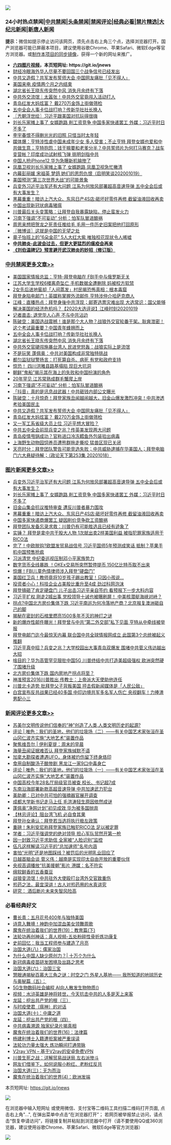 ![](https://raw.githubusercontent.com/fqnews/bnews/master/64photo/fqnews-qr.jpg)

<div id="tt">
<h3>24小时热点禁闻|<a href="#%E4%B8%AD%E5%85%B1%E7%A6%81%E9%97%BB%E6%9B%B4%E5%A4%9A%E6%96%87%E7%AB%A0">中共禁闻</a>|<a href="#%E5%9B%BE%E7%89%87%E6%96%B0%E9%97%BB%E6%9B%B4%E5%A4%9A%E6%96%87%E7%AB%A0">头条禁闻</a>|<a href="#%E6%96%B0%E9%97%BB%E8%AF%84%E8%AE%BA%E6%9B%B4%E5%A4%9A%E6%96%87%E7%AB%A0">禁闻评论|<a href="#%E5%BF%85%E7%9C%8B%E7%BB%8F%E5%85%B8%E5%A5%BD%E6%96%87">经典必看|<a href="/video.md#%E7%A6%81%E7%89%87%E7%B2%BE%E9%80%89">禁片精选</a>|<a href="https://github.com/fqnews/djy/blob/master/gb/nf1351518.md#1">大纪元新闻</a>|<a href="https://github.com/fqnews/ntdtv/blob/master/gb/prog204.md#1">新唐人新闻</a></h3>
<div><b>提示：</b>微信如提示停止访问该网页，须先点击右上角三个点，选择浏览器打开。国产浏览器可能已屏蔽本项目，建议使用谷歌Chrome、苹果Safari、微软Edge等官方浏览器。或<a href="https://github.com/fqnews/bnews/blob/master/%E5%88%B6%E4%BD%9Cgit%E7%A6%81%E9%97%BB%E9%95%9C%E5%83%8F.md">制作本项目的同步镜像</a>，获得一个新的网址来推广。</div>
<ul>
<li><b><a href="http://d1.bdrive.tk/64.mp4" target="_blank">六四图片视频</a>，本页短网址: https://git.io/jnews</b></li>
<li><a href="/taiwannews/20201019/1416294.md">财经冷眼海外华人尽量不要回国三个战争信号已经发出</a></li>
<li><a href="/cbnews/20201019/1416334.md">中共又造假？共军发布誓师大会 中国网友痛批「见不得人」</a></li>
<li><a href="/comments/20201019/1416250.md">美国来电 疫情两个月之内结束</a></li>
<li><a href="/cbnews/20201019/1416529.md">湖北省长王晓东传突然中风 消失月余终有下落</a></li>
<li><a href="/cnnews/hknews/20201019/1416387.md">中共外交流氓｜太嚣张！中共外交官竟闯入活动打人</a></li>
<li><a href="/cbnews/20201019/1416259.md">青岛红发大妈炫富？ 戴270万金饰上街做筛检</a></li>
<li><a href="/cbnews/20201019/1416530.md">五中全会人事卡位战打响？传新华社社长换人</a></li>
<li><a href="/ssgc/20201019/1416281.md">〖兲朝浮世绘〗习近平跟美国对抗玩得很嗨</a></li>
<li><a href="/topimagenews/20201019/1416519.md">刘长乐家摊上事了 女婿跑路 削工资竞争 中国多家快递罢工 外媒：习近平时日不多了</a></li>
<li><a href="/yule/20201019/1416321.md">李宇春恨不得删光光的旧照 只怪当时太年轻</a></li>
<li><a href="/bannedvideo/20201019/1416552.md">媒体爆：亨特涉性虐中国未成年少女 多人受害；不止亨特 拜登女婿也爱和中共做生意；亨特抱怨：钱干嘛要和老爹分半？中共誓师片为何打马赛克？战车变营帐？印度成功试射核飞弹 挑明剑指中共</a></li>
<li><a href="/cnnews/20201019/1416395.md">中国人抢iPhone12 华为急曝新机输惨了</a></li>
<li><a href="/cnnews/20201019/1416438.md">凤凰卫视刘长乐家摊上事了 女婿跑路 凤凰卫视急忙撇清</a></li>
<li><a href="/bannedvideo/20201019/1416483.md">内幕彭丽媛 宋祖英 梦鸽 她们的恩怨仇恨（启明笑谈202001019）</a></li>
<li><a href="/cnnews/20201019/1416537.md">美国预测“第三次世界大战”的可能景象</a></li>
<li><a href="/topimagenews/20201019/1416583.md">兵变外习近平治军还有大问题 江系为何放风部署超高音速导弹 五中全会后或有大事发生？</a></li>
<li><a href="/topimagenews/20201019/1416445.md">黑幕重重！暗访上汽大众、东风日产4S店:砸坏好零件再修 截留油液回收再卖</a></li>
<li><a href="/bannedvideo/20201019/1416253.md">中国出现新冠状病毒猪瘟</a></li>
<li><a href="/taiwannews/20201019/1416292.md">川普最后关头变策略：让拜登自我暴露缺陷，停止蛮发火力</a></li>
<li><a href="/cbnews/20201019/1416425.md">习南下强调“不可妄动” 分析：怕军队冒进酿祸</a></li>
<li><a href="/cnnews/20201019/1416406.md">周恩来想把贺龙之死责任推给毛 毛用一件历史旧案把他打回原形</a></li>
<li><a href="/ssgc/20201019/1416399.md">〖微博谈〗这就是中国的无望之处</a></li>
<li><a href="/yule/20201019/1416239.md">章子怡班上的“6朵金花” 5人大红大紫 唯独校花现状令人唏嘘</a></li>
<li><b><a href="/comments/20200211/1275071.md" target="_blank">中共肺炎-此波会过去，但更大更猛烈的瘟疫会再来</a></b></li>
<li><b><a href="/comments/20200207/1272816.md" target="_blank">《刘伯温碑记》预言避开武汉肺炎的妙招（修订版）</a></b></li>
</ul>
</div>

<div class="catlist">
<h3><a href="/cbnews/" target="_blank">中共禁闻</a><span><a href="/cbnews/" target="_blank" rel="nofollow">更多文章>></a></span></h3>
<ul>
<li><a href="/cbnews/20201020/1416747.md" target="_blank">美国国家情报总监：亨特-拜登电脑在 FBI手中与俄罗斯无关</a></li>
<li><a href="/cbnews/20201020/1416743.md" target="_blank">江苏大学生学校6楼离奇坠亡 手机数据全遭删除 妈被校方软禁</a></li>
<li><a href="/cbnews/20201020/1416721.md" target="_blank">2女先后进地窖却「人间蒸发」村民揭恐怖真相：根本毒窟</a></li>
<li><a href="/cbnews/20201020/1416718.md" target="_blank">拜登身陷电邮门！英媒称掌握外流邮件 亨特涉仲介哈萨克商人</a></li>
<li><a href="/cbnews/20201019/1416655.md" target="_blank">江峰：直播热点：拜登身後中共浮现；邮寄选票灾难出现 大选常识：国父能够解决美国的经济危机吗？【2020大选评说】江峰时刻20201019</a></li>
<li><a href="/cbnews/20201019/1416424.md" target="_blank">记者直击: 退党华人心声 不与中共沾边</a></li>
<li><a href="/cbnews/20201019/1416575.md" target="_blank">陈破空：美国选战震撼！谁是那个大人物？战狼外交官轮番干架。耿爽泄密！这个考试最重要？中国青年蜂拥而上</a></li>
<li><a href="/cbnews/20201019/1416530.md" target="_blank">五中全会人事卡位战打响？传新华社社长换人</a></li>
<li><a href="/cbnews/20201019/1416529.md" target="_blank">湖北省长王晓东传突然中风 消失月余终有下落</a></li>
<li><a href="/cbnews/20201019/1416508.md" target="_blank">中共外交官硬闯施暴台湾人 民进党怒轰：战狼实际上是流氓</a></li>
<li><a href="/cbnews/20201019/1416475.md" target="_blank">不是玩笑 蓬佩奥：中共对美国构成非常独特挑战</a></li>
<li><a href="/cbnews/20201019/1416474.md" target="_blank">都匀监狱狱警扬言：打死算自杀、病死 有党和政府支持</a></li>
<li><a href="/cbnews/20201019/1416446.md" target="_blank">惊恐！ 四川洪雅县路基塌陷 现巨大坑洞</a></li>
<li><a href="/cbnews/20201019/1416433.md" target="_blank">朝鲜“鬼船”揭示其在海上的失败和中国扮演的角色</a></li>
<li><a href="/cbnews/20201019/1416432.md" target="_blank">20年罕见 江苏常熟成群毛蟹爬上岸</a></li>
<li><a href="/cbnews/20201019/1416425.md" target="_blank">习南下强调“不可妄动” 分析：怕军队冒进酿祸</a></li>
<li><a href="/cbnews/20201019/1416415.md" target="_blank">「抖音」真的是讯息战武器！中共砸钱内部公文曝光</a></li>
<li><a href="/cbnews/20201019/1416360.md" target="_blank">陈破空：十月惊奇！拜登家族丑闻越闹越大，旧金山爆发激烈冲突！中共渗透考验美国民主</a></li>
<li><a href="/cbnews/20201019/1416334.md" target="_blank">中共又造假？共军发布誓师大会 中国网友痛批「见不得人」</a></li>
<li><a href="/cbnews/20201019/1416259.md" target="_blank">青岛红发大妈炫富？ 戴270万金饰上街做筛检</a></li>
<li><a href="/cbnews/20201019/1416223.md" target="_blank">又一军工系省级大员上位 习近平想大冒险？</a></li>
<li><a href="/cbnews/20201019/1416222.md" target="_blank">中共五中全会前现兵变之兆？传英美发现两大问题</a></li>
<li><a href="/cbnews/20201019/1416221.md" target="_blank">青岛疫情甩锅成功？官称进口冷冻鳕鱼外包装验出病毒</a></li>
<li><a href="/cbnews/20201018/1416202.md" target="_blank">上海野生动物园饲养员遭熊群拖走撕咬 猛兽区现已关闭</a></li>
<li><a href="/cbnews/20201018/1416199.md" target="_blank">天亮时分：拜登团队警告可能竞选失败；中共威胁逮捕在华美国人；拜登电脑门六大悬疑待解；（政论天下第253集 20201018）</a></li>

</ul>
</div>
<div class="catlist">
<h3><a href="/topimagenews/" target="_blank">图片新闻</a><span><a href="/topimagenews/" target="_blank" rel="nofollow">更多文章>></a></span></h3>
<ul>
<li><a href="/topimagenews/20201019/1416583.md" target="_blank">兵变外习近平治军还有大问题 江系为何放风部署超高音速导弹 五中全会后或有大事发生？</a></li>
<li><a href="/topimagenews/20201019/1416519.md" target="_blank">刘长乐家摊上事了 女婿跑路 削工资竞争 中国多家快递罢工 外媒：习近平时日不多了</a></li>
<li><a href="/topimagenews/20201019/1416451.md" target="_blank">旧金山集会抗议推特审查 遭反川普者暴力围攻</a></li>
<li><a href="/topimagenews/20201019/1416445.md" target="_blank">黑幕重重！暗访上汽大众、东风日产4S店:砸坏好零件再修 截留油液回收再卖</a></li>
<li><a href="/topimagenews/20201018/1416200.md" target="_blank">中国多家快递商爆罢工 疑因削价竞争砍工资酿祸</a></li>
<li><a href="/topimagenews/20201018/1416181.md" target="_blank">拜登团队发备忘录求救：川普仍有可能胜选且已经有迹象了</a></li>
<li><a href="/topimagenews/20201018/1416174.md" target="_blank">实锤？ 拜登是拿中共干股大人物 1次就出卖2样美国利益 被指犯罪家族适用于RICO法</a></li>
<li><a href="/topimagenews/20201018/1416121.md" target="_blank">完了！中欧脱钩?欧盟发贸易战信号 习近平国师5年预测成笑话 抵制？苹果手机中国预售抢疯</a></li>
<li><a href="/topimagenews/20201018/1416089.md" target="_blank">习派清党 中纪委巡视压制邓小平家族势力</a></li>
<li><a href="/topimagenews/20201018/1416015.md" target="_blank">数字货币全线暴跌 ！OKEx交易所突然暂停提币 150亿比特币取不出来</a></li>
<li><a href="/topimagenews/20201018/1415934.md" target="_blank">惊爆！FBI儿童色情律师涉入拜登“硬盘门”</a></li>
<li><a href="/topimagenews/20201018/1415856.md" target="_blank">美国红卫兵！教师竟将10岁孩子踢出教室！只因小孩说&#8230;</a></li>
<li><a href="/topimagenews/20201018/1415815.md" target="_blank">投资者小心！科技企业占美股比重升至4成 劲过科网泡沫</a></li>
<li><a href="/topimagenews/20201018/1415789.md" target="_blank">拜登搞砸了肯定硬盘门 儿子出击习近平亲自签约 看预报下一步大料内容</a></li>
<li><a href="/topimagenews/20201017/1415742.md" target="_blank">习近平扩权 刚走2城出事 党校领导十诫也被曝刷屏！ 中美核潜艇海峡对峙？</a></li>
<li><a href="/topimagenews/20201017/1415695.md" target="_blank">拐点?中国北方房价集体下跌 习近平南巡为何冷落地产商？北京报复澳洲砸自己的脚</a></li>
<li><a href="/topimagenews/20201017/1415593.md" target="_blank">揭秘在密封的石棺里燃亮1500多年不灭的神灯之谜</a></li>
<li><a href="/topimagenews/20201017/1415561.md" target="_blank">新的爆炸性邮件曝光！拜登曾与中共“第二外交部”私下见面 亨特从中牵线被举报</a></li>
<li><a href="/topimagenews/20201016/1415161.md" target="_blank">拜登电邮门迄今最惊天内幕 联合国中共全球情报网成立 此国第3个总统被起义推翻</a></li>
<li><a href="/topimagenews/20201016/1415116.md" target="_blank">习近平真中招？兵变之兆？大学校园出大事青岛双爆发 围堵中共菅义伟访越出大招</a></li>
<li><a href="/topimagenews/20201016/1415043.md" target="_blank">啥目的？华为高管罕见狠批中国5G 川普终结中共打造美超级强权 欧洲突然硬了围堵升级</a></li>
<li><a href="/topimagenews/20201016/1414946.md" target="_blank">北方房价集体下跌 国内房地产拐点将至？</a></li>
<li><a href="/topimagenews/20201016/1414788.md" target="_blank">神准预言2016川普胜出 传教士：上帝派大天使助他连任</a></li>
<li><a href="/topimagenews/20201016/1414577.md" target="_blank">川普北卡造势 批拜登父子背叛美国 抨击假新闻媒体是「人民公敌」</a></li>
<li><a href="/topimagenews/20201015/1414487.md" target="_blank">白宫宣布反共战果已经40多国 中印边境共军多名军人伤亡 央视翻车！力捧渣男配小三</a></li>

</ul>
</div>
<div class="catlist">
<h3><a href="/comments/" target="_blank">新闻评论</a><span><a href="/comments/" target="_blank" rel="nofollow">更多文章>></a></span></h3>
<ul>
<li><a href="/comments/20201020/1416732.md" target="_blank">苏美尔文明传说他们信奉的“神”创造了人类,人类文明历史的起源?</a></li>
<li><a href="/comments/20201020/1416712.md" target="_blank">评论 | 唯色：我们的圣地，他们的垃圾场（二）——有关中国艺术家张洹在圣山冈仁波齐实施“大地艺术”装置作品</a></li>
<li><a href="/comments/20201020/1416711.md" target="_blank">聚焦维吾尔 | 伊利夏提：周末的早晨</a></li>
<li><a href="/comments/20201019/1416705.md" target="_blank">海量丑闻证据难否认 拜登家族缄默不语</a></li>
<li><a href="/comments/20201019/1416696.md" target="_blank">加拿大勘探者遭遇UFO，身体被灼伤留下终身烙印</a></li>
<li><a href="/comments/20201019/1416661.md" target="_blank">食用自制酸汤子酿惨剧 黑龙江一家9口中毒身亡</a></li>
<li><a href="/comments/20201019/1416658.md" target="_blank">评论 | 唯色：我们的圣地，他们的垃圾场（一）——有关中国艺术家张洹在圣山冈仁波齐实施“大地艺术”装置作品</a></li>
<li><a href="/comments/20201019/1416588.md" target="_blank">中国高校今年28名厅局级官员被查 校长、书记超7成</a></li>
<li><a href="/comments/20201019/1416587.md" target="_blank">东南沿海部署新款高超音速导弹 中共加速武力犯台</a></li>
<li><a href="/comments/20201019/1416578.md" target="_blank">美助卿：已对中共可怕的强摘器官展开调查</a></li>
<li><a href="/comments/20201019/1416569.md" target="_blank">成都大学新书记走马上任 毛洪涛轻生原因依然成谜</a></li>
<li><a href="/comments/20201019/1416558.md" target="_blank">蓬佩奥“净网计划”初见成效 华为被多国抛弃</a></li>
<li><a href="/comments/20201019/1416555.md" target="_blank">【林忌评论】阻台湾飞机 必自食其果</a></li>
<li><a href="/comments/20201019/1416549.md" target="_blank">拜登孙女承认：拜登若当选将执行极左政策</a></li>
<li><a href="/comments/20201019/1416548.md" target="_blank">重磅！朱利安尼称拜登家族已触犯RICO法 足以被定罪</a></li>
<li><a href="/comments/20201019/1416540.md" target="_blank">学者：习近平强调党的绝对领导 担心军队贸然开第一枪</a></li>
<li><a href="/comments/20201019/1416514.md" target="_blank">因一封致习近平求助信 全家被“人脸识别”监控</a></li>
<li><a href="/comments/20201019/1416512.md" target="_blank">伍凡这样解读习近平的“总加速师”名号内涵</a></li>
<li><a href="/comments/20201019/1416511.md" target="_blank">害怕“光明”还是地图踩线？被罚后的光明乳业回应了</a></li>
<li><a href="/comments/20201019/1416510.md" target="_blank">日越首脑会谈 菅义伟：越南是实现印太自由开放的重要伙伴</a></li>
<li><a href="/comments/20201019/1416500.md" target="_blank">央视高调播放“抗美援朝”影片 港媒：名不符实</a></li>
<li><a href="/comments/20201019/1416469.md" target="_blank">绵软鲜香的五香蚕豆</a></li>
<li><a href="/comments/20201019/1416462.md" target="_blank">战狼变流氓！中共驻外大使殴打台湾外交官致重伤</a></li>
<li><a href="/comments/20201019/1416461.md" target="_blank">煎药之法，最宜深讲！古人对煎药用的水真讲究</a></li>
<li><a href="/comments/20201019/1416460.md" target="_blank">研究： 酒后断片未来失智风险高</a></li>

</ul>
</div>

<div class="catlist">
<h3>必看经典好文</h3>
<ul>
<li><a href="/comments/20200713/1359796.md" target="_blank">曹长青：五月花号400年与独特美国</a></li>
<li><a href="/topimagenews/20170208/656009.md" target="_blank">诗意入舞境！神韵中加混血美女领舞周歌</a></li>
<li><a href="/comments/20180716/972458.md" target="_blank">魔鬼在统治着我们的世界(19)：教育篇(下)</a></li>
<li><a href="/comments/20190516/1128964.md" target="_blank">法轮功再创神话：真人视频-五处粉碎性骨折炼功康复</a></li>
<li><a href="/aomi/history/20141104/323033.md" target="_blank">史前回忆：我当工程师参与建造了月亮</a></li>
<li><a href="/cbnews/20190424/914482.md" target="_blank">治国大道(八)：儒家治国</a></li>
<li><a href="/ssgc/20200715/1360940.md" target="_blank">为什么中国人缺少原创力？| 十万个为什么</a></li>
<li><a href="/comments/20200917/1029129.md" target="_blank">新冠病毒疫苗研发困境及出路之思考</a></li>
<li><a href="/cbnews/20180312/913459.md" target="_blank">治国大道(六)：治国三宝</a></li>
<li><a href="/cbnews/20170907/819423.md" target="_blank">慧眼通揭秘百慕大三角之谜：时空之门 外星人基地—— 我所知道的地球历史与奥秘篇（五）：</a></li>
<li><a href="/topimagenews/20200527/1335347.md" target="_blank">5G生物数码社会编程 AI向人散发生物物质()</a></li>
<li><a href="/comments/20200623/1273653.md" target="_blank">视频：水浒英雄是神将转世，今天抗击中共的人多是天上来客</a></li>
<li><a href="/comments/20200929/1405201.md" target="_blank">龙延：挖出共产党的根（三）</a></li>
<li><a href="/comments/20200327/1301424.md" target="_blank">与时疫使君（瘟神）的对话</a></li>
<li><a href="/cbnews/20180316/915423.md" target="_blank">治国大道(十)：中庸之道</a></li>
<li><a href="/comments/20200930/1405812.md" target="_blank">龙延：挖出共产党的根（四）</a></li>
<li><a href="/ccpdope/20200412/1311165.md" target="_blank">中共病毒溯源 独家纪录片揭真相</a></li>
<li><a href="/topimagenews/20180615/958090.md" target="_blank">魔鬼在统治着我们的世界(16)：法律篇</a></li>
<li><a href="/comments/20201010/1411232.md" target="_blank">杨建利博士入籍遭拒案被严重误读</a></li>
<li><a href="/cbnews/20200816/1381005.md" target="_blank">法轮功力量太强大 炼功瞬间打通带脉</a></li>
<li><a href="/comments/20200112/1257608.md" target="_blank">V2ray VPN &#8211; 基于V2ray的安卓免费VPN</a></li>
<li><a href="/comments/20200908/1392745.md" target="_blank">川普生死之战：详解贸易战谜局 左右派惨斗</a></li>
<li><a href="/comments/20200712/1359630.md" target="_blank">网友们借鉴下，如何说服小粉红、老粉红反共</a></li>
<li><a href="/cbnews/20180309/912114.md" target="_blank">治国大道(三)：无为而治</a></li>
<li><a href="/topimagenews/20180522/946266.md" target="_blank">魔鬼在统治着我们的世界(4)：欧洲发端</a></li>

</ul>
</div>

本页短网址: https://git.io/jnews

![](https://raw.githubusercontent.com/fqnews/bnews/master/64photo/fqnews-qr.jpg)

在浏览器中输入短网址 或使用微信、支付宝等二维码工具扫描二维码打开页面, 点击右上角"...", 在弹出菜单中点击“在浏览器打开”； 若网页被举报禁止访问，请点击“恢复申请访问”，将链接复制并粘贴到浏览器中打开（请不要使用QQ或360浏览器，建议使用谷歌Chrome、苹果Safari、微软Edge等官方浏览器）

![](https://raw.githubusercontent.com/fqnews/bnews/master/64photo/wx.jpg)